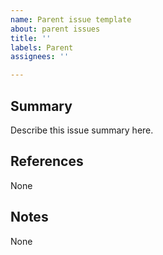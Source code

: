 ```yaml
---
name: Parent issue template
about: parent issues
title: ''
labels: Parent
assignees: ''

---
```


## Summary
Describe this issue summary here.

## References
None

## Notes
None
